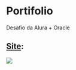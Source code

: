 # Portifolio
Desafio da Alura + Oracle

## <a href="https://wollace-buarque.github.io/Portifolio/" target="_blank">Site</a>:
 <img src="https://github.com/Wollace-Buarque/Portifolio/blob/main/assets/images/page.gif?raw=true">
